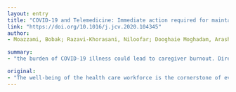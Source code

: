 ```yaml
---
layout: entry
title: "COVID-19 and Telemedicine: Immediate action required for maintaining healthcare providers well-being"
link: "https://doi.org/10.1016/j.jcv.2020.104345"
author:
- Moazzami, Bobak; Razavi-Khorasani, Niloofar; Dooghaie Moghadam, Arash; Farokhi, Ermia; Rezaei, Nima

summary:
- "the burden of COVID-19 illness could lead to caregiver burnout. Direct-to-consumer telemedicine can enable patients to connect with their healthcare provider at a distance. This virtual platform could be used by smartphones or webcam-enabled computers. It allows physicians to effectively screen patients with early signs before they reach to hospital. The burden of the pandemic can lead to burnout of caregivers. Virtual platform could allow physicians to screen patients at distance before they arrive. Health care providers are under an enormous workload is the cornerstone of every well-functioning health care providers. the burden. can be."

original:
- "The well-being of the health care workforce is the cornerstone of every well-functioning health system. As a result of the pandemic, medical healthcare providers are under an enormous amount of workload pressure along with increased total health expenditures. The overwhelming burden of COVID-19 illness could lead to caregiver burnout. Direct-to-consumer telemedicine can enable patients to connect with their healthcare provider at a distance. This virtual platform could be used by smartphones or webcam-enabled computers and allows physicians to effectively screen patients with early signs of COVID-19 before they reach to hospital."
---
```


